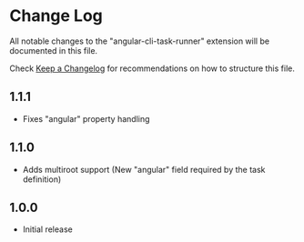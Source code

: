 # Change Log
All notable changes to the "angular-cli-task-runner" extension will be documented in this file.

Check [Keep a Changelog](http://keepachangelog.com/) for recommendations on how to structure this file.

## 1.1.1
- Fixes "angular" property handling

## 1.1.0
- Adds multiroot support (New "angular" field required by the task definition)

## 1.0.0
- Initial release